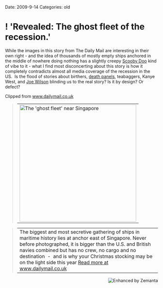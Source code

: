 Date: 2009-9-14
Categories: old

# ! 'Revealed: The ghost fleet of the recession.'

<div class="Clog_Commentary_Wrap">
<div class="Clog_Post_Text">

While the images in this story from The Daily Mail are interesting in their own right - and the idea of thousands of mostly empty ships anchored in the middle of nowhere doing nothing has a slightly creepy <a class="zem_slink" title="Scooby-Doo" rel="wikipedia" href="http://en.wikipedia.org/wiki/Scooby-Doo">Scooby Doo</a> kind of vibe to it - what I find most disconcerting about this story is how it completely contradicts almost all media coverage of the recession in the US.  Is the flood of stories about birthers, <a class="zem_slink" title="Political positions of Sarah Palin" rel="wikipedia" href="http://en.wikipedia.org/wiki/Political_positions_of_Sarah_Palin">death panels</a>, teabaggers, Kanye West, and <a class="zem_slink" title="Joe Wilson (U.S. politician)" rel="wikipedia" href="http://en.wikipedia.org/wiki/Joe_Wilson_%28U.S._politician%29">Joe Wilson</a> blinding us to the real story? Is it by design? Or defect?

</div>
</div>
<div class="Clog_Content_Outer"><!-- BEGIN_CLOG_CONTENT ID: BBFCAE9B-BD2E-4000-8A1C-96C0066602AD CLOGS.CLIPMARKS.COM -->
<div class="Clog_Top_Wrap">
<div class="Clog_Source_First"><span>Clipped from <a title="http://www.dailymail.co.uk/home/moslive/article-1212013/Revealed-The-ghost-fleet-recession.html" rel="clipsource" href="http://www.dailymail.co.uk/home/moslive/article-1212013/Revealed-The-ghost-fleet-recession.html">www.dailymail.co.uk</a></span></div>
</div>
<div class="Clog_Middle_Wrap">
<blockquote class="Clog_Content_Item" cite="http://www.dailymail.co.uk/home/moslive/article-1212013/Revealed-The-ghost-fleet-recession.html">
<table cellspacing="0" cellpadding="0">
<tbody>
<tr>
<td>
<div class="Clog_Content_Item_Image"><img src="http://content7.clipmarks.com/clog_clip_cache/amplify.com/BBFCAE9B-BD2E-4000-8A1C-96C0066602AD/6E300D25-AB9F-4954-94AA-EE7DA6632E1A" alt="The 'ghost fleet' near Singapore" width="384" /></div></td>
</tr>
</tbody>
</table>
</blockquote>
<blockquote class="Clog_Content_Item" cite="http://www.dailymail.co.uk/home/moslive/article-1212013/Revealed-The-ghost-fleet-recession.html">
<table cellspacing="0" cellpadding="0">
<tbody>
<tr>
<td><span>The biggest and most secretive gathering of ships in maritime history lies at anchor east of Singapore. Never before photographed, it is bigger than the U.S. and British navies combined but has no crew, no cargo and no destination  -  and is why your Christmas stocking may be on the light side this year
</span><span class="Clog_Source_Button"><a title="http://www.dailymail.co.uk/home/moslive/article-1212013/Revealed-The-ghost-fleet-recession.html" rel="clipsource" href="http://www.dailymail.co.uk/home/moslive/article-1212013/Revealed-The-ghost-fleet-recession.html">Read more at www.dailymail.co.uk</a></span></td>
</tr>
</tbody>
</table>
</blockquote>
</div>
<div class="Clog_Bottom_Wrap"></div>
</div>
<div class="zemanta-pixie" style="margin-top: 10px; height: 15px;"><a class="zemanta-pixie-a" title="Enhanced by Zemanta" href="http://www.zemanta.com/"><img class="zemanta-pixie-img" style="border: none; float: right;" src="http://img.zemanta.com/zemified_e.png?x-id=ba9d08b9-7e59-4a06-995c-61c545df8c9d" alt="Enhanced by Zemanta" /></a><span class="zem-script more-related pretty-attribution"><script src="http://static.zemanta.com/readside/loader.js" type="text/javascript"></script></span></div>
